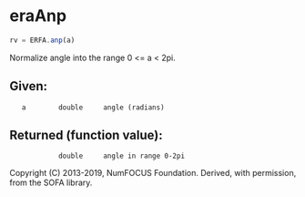 # eraAnp

```js
rv = ERFA.anp(a)
```

Normalize angle into the range 0 <= a < 2pi.

## Given:
```
   a        double     angle (radians)
```

## Returned (function value):
```
            double     angle in range 0-2pi
```

Copyright (C) 2013-2019, NumFOCUS Foundation.
Derived, with permission, from the SOFA library.
